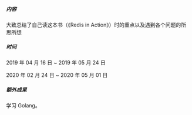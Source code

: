 ##### 内容
大致总结了自己读这本书（《Redis in Action》）时的重点以及遇到各个问题的所思所想

##### 时间
2019 年 04 月 16 日 ~ 2019 年 05 月 24 日

2020 年 02 月 24 日 ~ 2020 年 05 月 01 日

##### 额外成果
学习 Golang。
